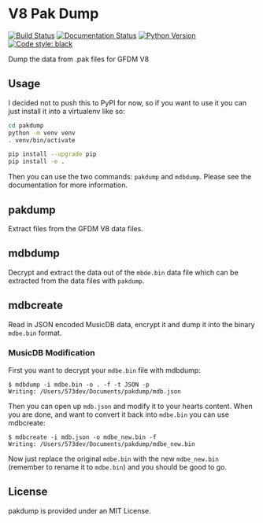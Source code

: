 # V8 Pak Dump
[![Build Status](https://github.com/573dev/pakdump/workflows/build/badge.svg)](https://github.com/573dev/pakdump/actions?query=workflow:build)
[![Documentation Status](https://readthedocs.org/projects/pakdump/badge/?version=latest)](https://pakdump.readthedocs.io/en/latest/?badge=latest)
[![Python Version](https://img.shields.io/badge/python-3.8%20%7C%203.9-blue.svg)](https://www.python.org/)
[![Code style: black](https://img.shields.io/badge/code%20style-black-000000.svg)](https://github.com/ambv/black)

Dump the data from .pak files for GFDM V8

## Usage

I decided not to push this to PyPI for now, so if you want to use it you can just install it into a virtualenv like so:

```sh
cd pakdump
python -m venv venv
. venv/bin/activate

pip install --upgrade pip
pip install -e .
```

Then you can use the two commands: `pakdump` and `mdbdump`.
Please see the documentation for more information.

## pakdump

Extract files from the GFDM V8 data files.

## mdbdump

Decrypt and extract the data out of the `mbde.bin` data file which can be extracted from the data files with `pakdump`.

## mdbcreate

Read in JSON encoded MusicDB data, encrypt it and dump it into the binary `mdbe.bin` format.


### MusicDB Modification

First you want to decrypt your `mdbe.bin` file with mdbdump:

```
$ mdbdump -i mdbe.bin -o . -f -t JSON -p
Writing: /Users/573dev/Documents/pakdump/mdb.json
```

Then you can open up `mdb.json` and modify it to your hearts content. When you are done, and want to convert it back into `mdbe.bin` you can use mdbcreate:

```
$ mdbcreate -i mdb.json -o mdbe_new.bin -f
Writing: /Users/573dev/Documents/pakdump/mdbe_new.bin
```

Now just replace the original `mdbe.bin` with the new `mdbe_new.bin` (remember to rename it to `mdbe.bin`) and you should be good to go.

## License

pakdump is provided under an MIT License.
